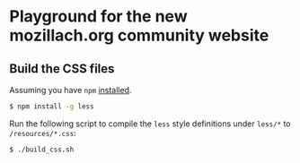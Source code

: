 # Playground for the new mozillach.org community website


## Build the CSS files

Assuming you have `npm` [installed](http://blog.npmjs.org/post/85484771375/how-to-install-npm).

```bash
$ npm install -g less
```

Run the following script to compile the `less` style definitions under `less/*`
to `/resources/*.css`:

```bash
$ ./build_css.sh
```
